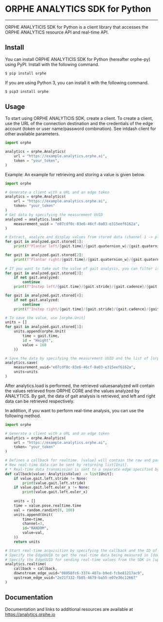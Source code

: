 # ORPHE ANALYTICS SDK for Python

---------------------------------------

ORPHE ANALYTICIS SDK for Python is a client library that accesses the ORPHE ANALYTICS resource API and real-time API.

## Install

You can install ORPHE ANALYTICIS SDK for Python (hereafter orphe-py) using PyPI. Install with the following command.

```bash
$ pip install orphe
```

If you are using Python 3, you can install it with the following command.

```bash
$ pip3 install orphe
```

## Usage

To start using ORPHE ANALYTICIS SDK, create a client. To create a client, use the URL of the connection destination and the credentials of the edge account (token or user name/password combination). See intdash client for other available parameters.

```python
import orphe

analytics = orphe.Analytics(
    url = "https://example.analytics.orphe.ai",
    token = "your_token",
)
```

Example:
An example for retrieving and storing a value is given below.

```python
import orphe

# Generate a client with a URL and an edge token
analytics = orphe.Analytics(
    url = "https://example.analytics.orphe.ai",
    token= "your_token"
)
# Get data by specifying the measurement UUID
analyzed = analytics.load(
    measurement_uuid = "e07cdf8c-83e6-46cf-8a03-e315eef6162a",
)

# Extract, analyze and display values from stored data (channel 1 -> plantar left, channel 2 -> plantar right)
for gait in analyzed.gait.stored[1]:
    print(f"Plantar left/{gait.time}/{gait.quaternion_w}/{gait.quaternion_x}/{gait.quaternion_y}/{gait.quaternion_z}")

for gait in analyzed.gait.stored[2]:
    print(f"Plantar right/{gait.time}/{gait.quaternion_w}/{gait.quaternion_x}/{gait.quaternion_y}/{gait.quaternion_z}")
    
# If you want to take out the value of gait analysis, you can filter it by [gait.analyzed] from stored data (channel 3 -> Instep left, channel 4 -> Instep right)
for gait in analyzed.gait.stored[3]:
    if not gait.analyzed:
        continue
    print(f"Instep left/{gait.time}/{gait.stride}/{gait.cadence}/{gait.duration}")

for gait in analyzed.gait.stored[4]:
    if not gait.analyzed:
        continue
    print(f"Instep right/{gait.time}/{gait.stride}/{gait.cadence}/{gait.duration}")

# To save the value, use [orphe.Unit]
units = []
for gait in analyzed.gait.stored[1]:
    units.append(orphe.Unit(
        time = gait.time,
        id = "Height",
        value = 160
    ))

# Save the data by specifying the measurement UUID and the list of [orphe.Unit].
analytics.save(
    measurement_uuid="e07cdf8c-83e6-46cf-8a03-e315eef6162a",
    units=units
)
```

After analytics.load is performed, the retrieved valuesanalyzed will contain the values retrieved from ORPHE CORE and the values analyzed by ANALYTICS.
By gait, the data of gait analysis is retrieved, and left and right data can be retrieved respectively.

In addition, if you want to perform real-time analysis, you can use the following method.

```python
import orphe

# Generate a client with a URL and an edge token
analytics = orphe.Analytics(
    url = "https://example.analytics.orphe.ai",
    token= "your_token"
)

# Defines a callback for realtime. [value] will contain the raw and parsed data.
# New real-time data can be sent by returning list[Unit].
# * Real-time data transmission is sent to a separate edge specified by [upstream_edge_uuid].
def callback(value: AnalyticsValue) -> list[Unit]:
    if value.gait.left.stride != None:
        print(value.gait.left.stride)
    if value.gait.left.euler_x != None:
        print(value.gait.left.euler_x)
        
    units = []
    time = value.pose.realtime.time
    val = random.randint(0, 100)
    units.append(Unit(
        time=time,
        channel=3,
        id="RANDOM",
        value=val,
    ))
    return units

# Start real-time acquisition by specifying the callback and the ID of the edge.
# Specify the EdgeUUID to get the real-time data being measured in [downstream_edge_uuid].
# Specify the EdgeUUID for sending real-time values from the SDK in [upstream_edge_uuid].
analytics.realtime(
    callback = callback,
    downstream_edge_uuid="08058fc6-3374-407a-b9ed-fcbe81217ac9",
    upstream_edge_uuid="2e21f332-fb85-4679-ba55-e07e36c12667"
)
```

## Documentation 

Documentation and links to additional resources are available at https://analytics.orphe.io